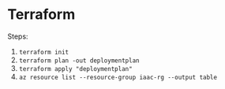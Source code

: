 # Terraform

Steps:

1. `terraform init`
1. `terraform plan -out deploymentplan`
1. `terraform apply "deploymentplan"`
1. `az resource list --resource-group iaac-rg --output table`